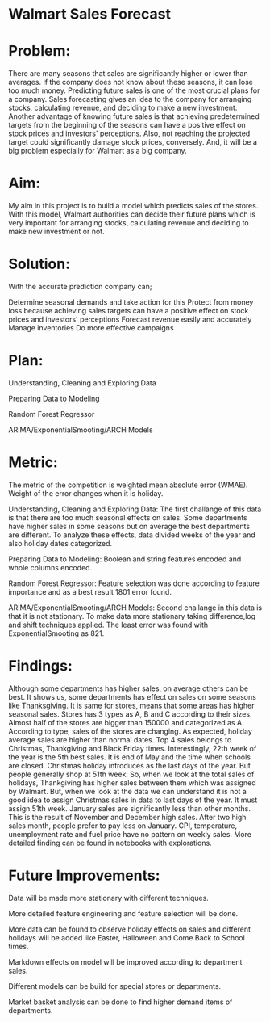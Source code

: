 



# Walmart Sales Forecast

# Problem:
There are many seasons that sales are significantly higher or lower than averages. If the company does not know about these seasons, it can lose too much money. Predicting future sales is one of the most crucial plans for a company. Sales forecasting gives an idea to the company for arranging stocks, calculating revenue, and deciding to make a new investment. Another advantage of knowing future sales is that achieving predetermined targets from the beginning of the seasons can have a positive effect on stock prices and investors' perceptions. Also, not reaching the projected target could significantly damage stock prices, conversely. And, it will be a big problem especially for Walmart as a big company.

 # Aim:
My aim in this project is to build a model which predicts sales of the stores. With this model, Walmart authorities can decide their future plans which is very important for arranging stocks, calculating revenue and deciding to make new investment or not.

# Solution:
With the accurate prediction company can;

Determine seasonal demands and take action for this
Protect from money loss because achieving sales targets can have a positive effect on stock prices and investors' perceptions
Forecast revenue easily and accurately
Manage inventories
Do more effective campaigns
 # Plan:
Understanding, Cleaning and Exploring Data

Preparing Data to Modeling

Random Forest Regressor

ARIMA/ExponentialSmooting/ARCH Models

# Metric:
The metric of the competition is weighted mean absolute error (WMAE). Weight of the error changes when it is holiday.

Understanding, Cleaning and Exploring Data: The first challange of this data is that there are too much seasonal effects on sales. Some departments have higher sales in some seasons but on average the best departments are different. To analyze these effects, data divided weeks of the year and also holiday dates categorized.

Preparing Data to Modeling: Boolean and string features encoded and whole columns encoded.

Random Forest Regressor: Feature selection was done according to feature importance and as a best result 1801 error found.

ARIMA/ExponentialSmooting/ARCH Models: Second challange in this data is that it is not stationary. To make data more stationary taking difference,log and shift techniques applied. The least error was found with ExponentialSmooting as 821.

# Findings:
Although some departments has higher sales, on average others can be best. It shows us, some departments has effect on sales on some seasons like Thanksgiving.
It is same for stores, means that some areas has higher seasonal sales.
Stores has 3 types as A, B and C according to their sizes. Almost half of the stores are bigger than 150000 and categorized as A. According to type, sales of the stores are changing.
As expected, holiday average sales are higher than normal dates.
Top 4 sales belongs to Christmas, Thankgiving and Black Friday times. Interestingly, 22th week of the year is the 5th best sales. It is end of May and the time when schools are closed.
Christmas holiday introduces as the last days of the year. But people generally shop at 51th week. So, when we look at the total sales of holidays, Thankgiving has higher sales between them which was assigned by Walmart. But, when we look at the data we can understand it is not a good idea to assign Christmas sales in data to last days of the year. It must assign 51th week.
January sales are significantly less than other months. This is the result of November and December high sales. After two high sales month, people prefer to pay less on January.
CPI, temperature, unemployment rate and fuel price have no pattern on weekly sales.
More detailed finding can be found in notebooks with explorations.

 # Future Improvements:
Data will be made more stationary with different techniques.

More detailed feature engineering and feature selection will be done.

More data can be found to observe holiday effects on sales and different holidays will be added like Easter, Halloween and Come Back to School times.

Markdown effects on model will be improved according to department sales.

Different models can be build for special stores or departments.

Market basket analysis can be done to find higher demand items of departments.
